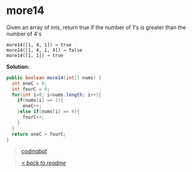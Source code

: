 # more14

Given an array of ints, return true if the number of 1's is greater than the number of 4's

```
more14([1, 4, 1]) → true
more14([1, 4, 1, 4]) → false
more14([1, 1]) → true
```

**Solution:**

```java
public boolean more14(int[] nums) {
  int oneC = 0;
  int fourC = 0;
  for(int i=0; i<nums.length; i++){
    if(nums[i] == 1){
      oneC++;
    }else if(nums[i] == 4){
      fourC++;
    }
  }
  return oneC > fourC;
}
```

> _[codingbat](https://codingbat.com/prob/p104627)_

> [< _back to readme_](/README.md)
